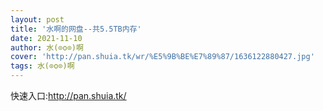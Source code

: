 ```yaml
---
layout: post
title: '水啊的网盘--共5.5TB内存'
date: 2021-11-10
author: 水(⊙o⊙)啊
cover: 'http://pan.shuia.tk/wr/%E5%9B%BE%E7%89%87/1636122880427.jpg'
tags: 水(⊙o⊙)啊
---
```

<div>
	<p>
		快速入口:<a href="http://pan.shuia.tk/" target="_blank">http://pan.shuia.tk/</a>
	</p>
</div>
